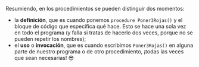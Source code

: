 Resumiendo, en los procedimientos se pueden distinguir dos momentos:

- la **definición**, que es cuando ponemos `procedure Poner3Rojas()` y el bloque de código que especifica qué hace. Esto se hace una sola vez en todo el programa (y falla si tratas de hacerlo dos veces, porque no se pueden repetir los nombres);
- el **uso** o **invocación**, que es cuando escribimos `Poner3Rojas()` en alguna parte de nuestro programa o de otro procedimiento, ¡todas las veces que sean necesarias! :sunglasses: